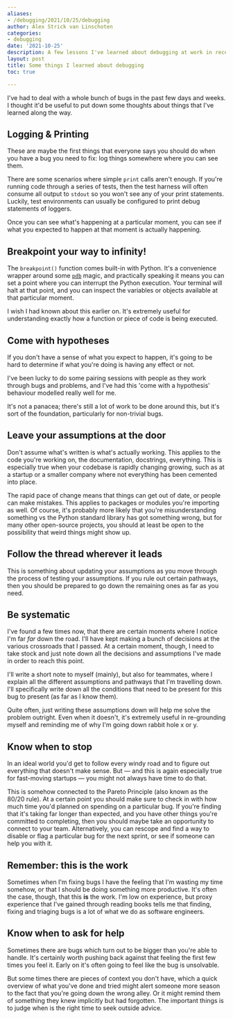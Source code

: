 ```yaml
---
aliases:
- /debugging/2021/10/25/debugging
author: Alex Strick van Linschoten
categories:
- debugging
date: '2021-10-25'
description: A few lessons I've learned about debugging at work in recent weeks
layout: post
title: Some things I learned about debugging
toc: true

---
```


I've had to deal with a whole bunch of bugs in the past few days and weeks. I thought it'd be useful to put down some thoughts about things that I've learned along the way.

## Logging & Printing

These are maybe the first things that everyone says you should do when you have a bug you need to fix: log things somewhere where you can see them.

There are some scenarios where simple `print` calls aren't enough. If you're running code through a series of tests, then the test harness will often consume all output to `stdout` so you won't see any of your print statements. Luckily, test environments can usually be configured to print debug statements of loggers.

Once you can see what's happening at a particular moment, you can see if what you expected to happen at that moment is actually happening.

## Breakpoint your way to infinity!

The `breakpoint()` function comes built-in with Python. It's a convenience wrapper around some [`pdb`](https://docs.python.org/3/library/pdb.html) magic, and practically speaking it means you can set a point where you can interrupt the Python execution. Your terminal will halt at that point, and you can inspect the variables or objects available at that particular moment.

I wish I had known about this earlier on. It's extremely useful for understanding exactly how a function or piece of code is being executed.

## Come with hypotheses

If you don't have a sense of what you expect to happen, it's going to be hard to determine if what you're doing is having any effect or not.

I've been lucky to do some pairing sessions with people as they work through bugs and problems, and I've had this 'come with a hypothesis' behaviour modelled really well for me.

It's not a panacea; there's still a lot of work to be done around this, but it's sort of the foundation, particularly for non-trivial bugs.

## Leave your assumptions at the door

Don't assume what's written is what's actually working. This applies to the code you're working on, the documentation, docstrings, everything. This is especially true when your codebase is rapidly changing growing, such as at a startup or a smaller company where not everything has been cemented into place.

The rapid pace of change means that things can get out of date, or people can make mistakes. This applies to packages or modules you're importing as well. Of course, it's probably more likely that you're misunderstanding something vs the Python standard library has got something wrong, but for many other open-source projects, you should at least be open to the possibility that weird things might show up.

## Follow the thread wherever it leads

This is something about updating your assumptions as you move through the process of testing your assumptions. If you rule out certain pathways, then you should be prepared to go down the remaining ones as far as you need.

## Be systematic

I've found a few times now, that there are certain moments where I notice I'm far _far_ down the road. I'll have kept making a bunch of decisions at the various crossroads that I passed. At a certain moment, though, I need to take stock and just note down all the decisions and assumptions I've made in order to reach this point.

I'll write a short note to myself (mainly), but also for teammates, where I explain all the different assumptions and pathways that I'm travelling down. I'll specifically write down all the conditions that need to be present for this bug to present (as far as I know them).

Quite often, just writing these assumptions down will help me solve the problem outright. Even when it doesn't, it's extremely useful in re-grounding myself and reminding me of why I'm going down rabbit hole x or y.

## Know when to stop

In an ideal world you'd get to follow every windy road and to figure out everything that doesn't make sense. But — and this is again especially true for fast-moving startups — you might not always have time to do that.

This is somehow connected to the Pareto Principle (also known as the 80/20 rule). At a certain point you should make sure to check in with how much time you'd planned on spending on a particular bug. If you're finding that it's taking far longer than expected, and you have other things you're committed to completing, then you should maybe take an opportunity to connect to your team. Alternatively, you can rescope and find a way to disable or flag a particular bug for the next sprint, or see if someone can help you with it.

## Remember: this is the work

Sometimes when I'm fixing bugs I have the feeling that I'm wasting my time somehow, or that I should be doing something more productive. It's often the case, though, that this **is** the work. I'm low on experience, but proxy experience that I've gained through reading books tells me that finding, fixing and triaging bugs is a lot of what we do as software engineers.

## Know when to ask for help

Sometimes there are bugs which turn out to be bigger than you're able to handle. It's certainly worth pushing back against that feeling the first few times you feel it. Early on it's often going to feel like the bug is unsolvable.

But some times there are pieces of context you don't have, which a quick overview of what you've done and tried might alert someone more season to the fact that you're going down the wrong alley. Or it might remind them of something they knew implicitly but had forgotten. The important things is to judge when is the right time to seek outside advice.
